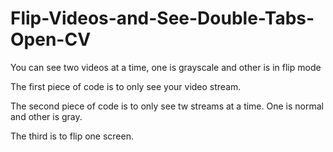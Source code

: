 # Flip-Videos-and-See-Double-Tabs-Open-CV
You can see two videos at a time, one is grayscale and other is in flip mode


The first piece of code is to only see your video stream.

The second piece of code is to only see tw streams at a time. One is normal and other is gray.

The third is to flip one screen.
